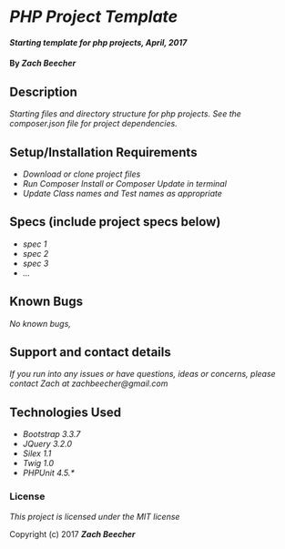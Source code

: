 # _PHP Project Template_

#### _Starting template for php projects, April, 2017_

#### By _**Zach Beecher**_

## Description

_Starting files and directory structure for php projects. See the composer.json file for project dependencies._

## Setup/Installation Requirements

* _Download or clone project files_
* _Run Composer Install or Composer Update in terminal_
* _Update Class names and Test names as appropriate_

## Specs (include project specs below)
* _spec 1_
* _spec 2_
* _spec 3_
* _..._

## Known Bugs

_No known bugs,_

## Support and contact details

_If you run into any issues or have questions, ideas or concerns, please contact Zach at zachbeecher@gmail.com_

## Technologies Used
* _Bootstrap 3.3.7_
* _JQuery 3.2.0_
* _Silex 1.1_
* _Twig 1.0_
* _PHPUnit 4.5.*_

### License

*This project is licensed under the MIT license*

Copyright (c) 2017 **_Zach Beecher_**
